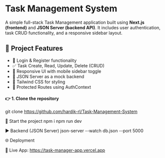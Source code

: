 <!-- front end start cmd
npm run dev

Backend server cmd
json-server --watch db.json --port 5000 -->



# Task Management System

A simple full-stack Task Management application built using **Next.js (frontend)** and **JSON Server (backend API)**. It includes user authentication, task CRUD functionality, and a responsive sidebar layout.


## 🚀 Project Features

- 🔐 Login & Register functionality
- ✅ Task Create, Read, Update, Delete (CRUD)
- 📱 Responsive UI with mobile sidebar toggle
- 💾 JSON Server as a mock backend
- 🎨 Tailwind CSS for styling
- 🔄 Protected Routes using AuthContext


#### 👉 1. Clone the repository

git clone https://github.com/hardik-rl/Task-Management-System


🚀 Start the project
npm i
npm run dev


▶️ Backend (JSON Server)
json-server --watch db.json --port 5000


🌐 Deployment

🚀 Live App: https://task-manager-app.vercel.app

